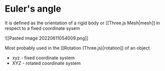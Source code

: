 # Euler's angle
It is defined as the orientation of a rigid body or  [[Three.js Mesh|mesh]] in respect to a fixed coordinate sysem

![[Pasted image 20220611054009.png]]

Most probably used in the [[Rotation (Three.js)|rotation]] of an object

- xyz - fixed coordinate system
- XYZ - rotated coordinate system